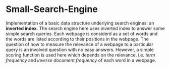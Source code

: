# Small-Search-Engine
Implementation of a basic data structure underlying search engines: an **inverted index**. The search engine here uses inverted index to answer some simple search queries. Each webpage is considerd as a set of words and the words are listed according to their positions in the webpage. 
The question of how to measure the relevance of a webpage to a particular query is an involved question with no easy answers. However, a simple scoring function is used here which depends on the relevance, i.e. _term frequency_ and _inverse document frequency_ of each word in a webpage.
